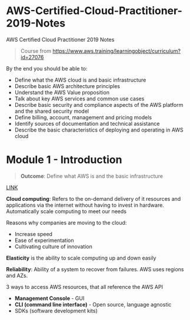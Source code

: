 # AWS-Certified-Cloud-Practitioner-2019-Notes
AWS Certified Cloud Practitioner 2019 Notes

> Course from https://www.aws.training/learningobject/curriculum?id=27076

By the end you should be able to:
* Define what the AWS cloud is and basic infrastructure
* Describe basic AWS architecture principles
* Understand the AWS Value proposition
* Talk about key AWS services and common use cases
* Describe basic security and compliance aspects of the AWS platform and the shared security model
* Define billing, account, management and pricing models
* Identify sources of documentation and technical assistance
* Describe the basic characteristics of deploying and operating in AWS cloud

# Module 1 - Introduction
> **Outcome**: Define what AWS is and the basic infrastructure

[LINK](module1.md)

**Cloud computing**: Refers to the on-demand delivery of it resources and applications via the internet without having to invest in hardware. Automatically scale computing to meet our needs

Reasons why companies are moving to the cloud:
* Increase speed
* Ease of experimentation
* Cultivating culture of innovation

**Elasticity** is the ability to scale computing up and down easily

**Reliability**: Ability of a system to recover from failures. AWS uses regions and AZs.

3 ways to access AWS resources, that all reference the AWS API
* **Management Console** - GUI
* **CLI (command line interface)** - Open source, language agnostic
* SDKs (software development kits)
